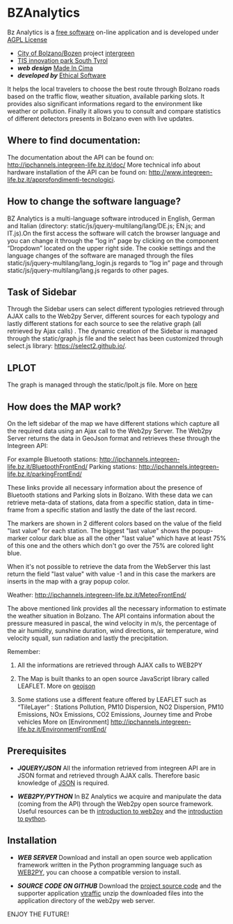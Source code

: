 # BZAnalytics

Bz Analytics is a [free software](http://www.gnu.org/philosophy/free-sw.html) on-line application and is developed under [AGPL License](http://www.gnu.org/licenses/agpl-3.0.en.html)
* [City of Bolzano/Bozen](http://www.gemeinde.bozen.it/) project [intergreen](http://www.integreen-life.bz.it/) 
* [TIS innovation park South Tyrol](http://www.tis.bz.it) 
* ***web design*** [Made In Cima](http://www.madeincima.it) 
* ***developed by*** [Ethical Software](http://www.ethicalsoftware.it)

It helps the local travelers to choose the best route through Bolzano roads based on the traffic flow, weather situation, available parking slots. It provides also significant informations regard to the environment like weather or pollution. Finally it allows you to consult and compare statistics of different detectors presents in  Bolzano even  with live updates.

## Where to find documentation:
The documentation about the API can be found on: http://ipchannels.integreen-life.bz.it/doc/
More technical info about hardware installation of the API can be found on: http://www.integreen-life.bz.it/approfondimenti-tecnologici.

## How to change the software language?
BZ Analytics is a multi-language software introduced in English, German and Italian (directory: static/js/jquery-multilang/lang/DE.js; EN.js; and IT.js).On the first access the software will catch the browser language and you can change it through the “log in” page by clicking on the component “Dropdown” located on the upper right side. The cookie settings and the language changes of the software are managed through the files static/js/jquery-multilang/lang_login.js regards to “log in” page and through static/js/jquery-multilang/lang.js regards to other pages. 

## Task of Sidebar
Through the Sidebar users can select different typologies retrieved through AJAX calls to the Web2py Server, different sources for each typology and lastly different stations for each source to see the relative graph (all retrieved by Ajax calls) . The dynamic creation of the Sidebar is managed through the static/graph.js file and the select has been customized through select.js library: https://select2.github.io/.

## LPLOT
The graph is managed through the static/lpolt.js file.
More on [here](http://www.flotcharts.org/)

## How does the MAP work?

On the left sidebar of the map we have different stations which capture all the required data using an Ajax call to the Web2py Server. The Web2py Server returns the data in GeoJson format and retrieves these through the Integreen API: 

For example Bluetooth stations: http://ipchannels.integreen-life.bz.it/BluetoothFrontEnd/
Parking stations: http://ipchannels.integreen-life.bz.it/parkingFrontEnd/ 

These links provide all necessary information about the presence of Bluetooth stations and Parking slots in Bolzano. With these data we can retrieve meta-data of stations, data from a specific station, data in time-frame from a specific station and lastly the date of the last record.

The markers are shown in 2 different colors based on the value of the field "last value" for each station. The biggest "last value" shows the popup-marker colour dark blue as all the other "last value" which have at least 75% of this one and the others which don't go over the 75% are colored light blue. 

When it's not possible to retrieve the data from the WebServer this last return the field "last value" with value -1 and in this case the markers are inserts in the map with a gray popup color.

Weather: http://ipchannels.integreen-life.bz.it/MeteoFrontEnd/

The above mentioned link provides all the necessary information to estimate the weather situation in Bolzano. The API contains information about the pressure measured in pascal, the wind velocity in m/s, the percentage of the air humidity, sunshine duration, wind directions, air temperature, wind velocity squall, sun radiation and lastly the precipitation. 

Remember:

1) All the informations are retrieved through AJAX calls to WEB2PY

2) The Map is built thanks to an open source JavaScript library called LEAFLET. More on [geojson](http://leafletjs.com/examples/geojson.html)

3) Some stations use a different feature offered by LEAFLET such as “TileLayer”  : Stations Pollution, PM10 Dispersion, NO2 Dispersion, PM10 Emissions, NOx Emissions, CO2 Emissions, Journey time and Probe vehicles
More on [Environment] http://ipchannels.integreen-life.bz.it/EnvironmentFrontEnd/ 

## Prerequisites
* ***JQUERY/JSON***
All the information retrieved from integreen API are in JSON format and retrieved through AJAX calls. Therefore basic knowledge of [JSON](http://www.json.org) is required.

* ***WEB2PY/PYTHON***
In BZ Analytics we acquire and manipulate the data (coming from the API) through the Web2py open source framework.
Useful resources can be th [introduction to web2py](http://www.web2py.com/book/default/chapter/01) and the [introduction to python](https://wiki.python.org/moin/BeginnersGuide).

## Installation
* ***WEB SERVER***
Download and install an open source web application framework written in the Python programming language such as [WEB2PY](https://http://www.moneo.si/examples/download), you can choose a compatible version to install. 

* ***SOURCE CODE ON GITHUB***
Download the [project source code](https://github.com/tis-innovation-park/w2panalytics) and the supporter application [vtraffic](https://github.com/ilvalle/vtraffic)
unzip the downloaded files into the application directory of the web2py web server.

ENJOY THE FUTURE!
